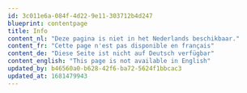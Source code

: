 ```yaml
---
id: 3c011e6a-084f-4d22-9e11-303712b4d247
blueprint: contentpage
title: Info
content_nl: "Deze pagina is niet in het Nederlands beschikbaar."
content_fr: "Cette page n'est pas disponible en français"
content_de: "Diese Seite ist nicht auf Deutsch verfügbar"
content_english: "This page is not available in English"
updated_by: b46560a0-b628-42f6-ba72-5624f1bbcac3
updated_at: 1681479943
---
```

